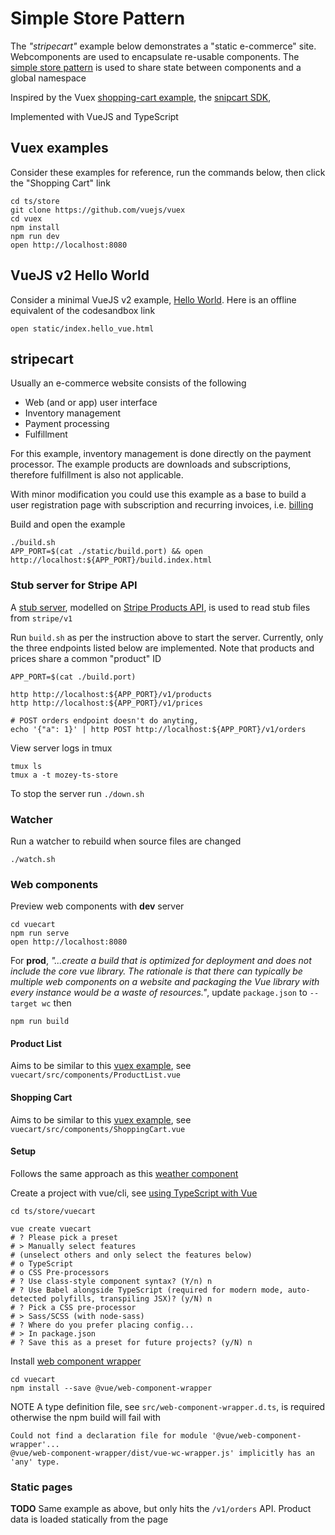 # Simple Store Pattern

The *"stripecart"* example below demonstrates a "static e-commerce" site.
Webcomponents are used to encapsulate re-usable components. 
The [simple store pattern](https://vuejs.org/v2/guide/state-management.html#Simple-State-Management-from-Scratch)
is used to share state between components and a global namespace

Inspired by the
Vuex [shopping-cart example](https://github.com/vuejs/vuex/tree/dev/examples/shopping-cart),
the [snipcart SDK](https://docs.snipcart.com/v3/sdk/basics),

Implemented with VueJS and TypeScript


## Vuex examples

Consider these examples for reference,
run the commands below, 
then click the "Shopping Cart" link

```
cd ts/store
git clone https://github.com/vuejs/vuex
cd vuex
npm install
npm run dev
open http://localhost:8080
```


## VueJS v2 Hello World

Consider a minimal VueJS v2 example, 
[Hello World](https://codesandbox.io/s/github/vuejs/vuejs.org/tree/master/src/v2/examples/vue-20-hello-world?file=/index.html).
Here is an offline equivalent of the codesandbox link
```
open static/index.hello_vue.html
```


## stripecart

Usually an e-commerce website consists of the following
- Web (and or app) user interface
- Inventory management
- Payment processing
- Fulfillment

For this example,
inventory management is done directly on the payment processor.
The example products are downloads and subscriptions,
therefore fulfillment is also not applicable.

With minor modification you could use this example as a base to build a 
user registration page with subscription and recurring invoices,
i.e. [billing](https://stripe.com/billing)

Build and open the example
```
./build.sh
APP_PORT=$(cat ./static/build.port) && open http://localhost:${APP_PORT}/build.index.html
```


### Stub server for Stripe API

A [stub server](https://martinfowler.com/articles/mocksArentStubs.html#TheDifferenceBetweenMocksAndStubs),
modelled on [Stripe Products API](https://stripe.com/docs/api/products),
is used to read stub files from `stripe/v1`

Run `build.sh` as per the instruction above to start the server.
Currently, only the three endpoints listed below are implemented.
Note that products and prices share a common "product" ID 

```
APP_PORT=$(cat ./build.port)

http http://localhost:${APP_PORT}/v1/products
http http://localhost:${APP_PORT}/v1/prices

# POST orders endpoint doesn't do anyting, 
echo '{"a": 1}' | http POST http://localhost:${APP_PORT}/v1/orders
```

View server logs in tmux

    tmux ls
    tmux a -t mozey-ts-store

To stop the server run `./down.sh`


### Watcher

Run a watcher to rebuild when source files are changed

    ./watch.sh


### Web components

Preview web components with **dev** server
```
cd vuecart
npm run serve
open http://localhost:8080
```

For **prod**,
*"...create a build that is optimized for deployment and does not include
the core vue library. The rationale is that there can typically be multiple
web components on a website and packaging the Vue library with every instance
would be a waste of resources."*, update `package.json` to `--target wc` then
```
npm run build
```

#### Product List

Aims to be similar to this 
[vuex example](https://github.com/vuejs/vuex/blob/dev/examples/shopping-cart/components/ProductList.vue),
see `vuecart/src/components/ProductList.vue`

#### Shopping Cart

Aims to be similar to this 
[vuex example](https://github.com/vuejs/vuex/blob/dev/examples/shopping-cart/components/ShoppingCart.vue),
see `vuecart/src/components/ShoppingCart.vue`

#### Setup

Follows the same approach as this 
[weather component](https://github.com/mozey/ts/tree/main/webcomponent/vuejs/weather) 

Create a project with vue/cli,
see [using TypeScript with Vue](https://archive.is/nwkWV)
```
cd ts/store/vuecart

vue create vuecart
# ? Please pick a preset
# > Manually select features
# (unselect others and only select the features below)
# o TypeScript 
# o CSS Pre-processors 
# ? Use class-style component syntax? (Y/n) n
# ? Use Babel alongside TypeScript (required for modern mode, auto-detected polyfills, transpiling JSX)? (y/N) n
# ? Pick a CSS pre-processor
# > Sass/SCSS (with node-sass)
# ? Where do you prefer placing config...
# > In package.json
# ? Save this as a preset for future projects? (y/N) n 
```

Install [web component wrapper](https://github.com/vuejs/vue-web-component-wrapper)
```
cd vuecart
npm install --save @vue/web-component-wrapper
```

NOTE A type definition file, see `src/web-component-wrapper.d.ts`, 
is required otherwise the npm build will fail with
```
Could not find a declaration file for module '@vue/web-component-wrapper'...
@vue/web-component-wrapper/dist/vue-wc-wrapper.js' implicitly has an 'any' type.
```


### Static pages

**TODO** Same example as above, but only hits the `/v1/orders` API.
Product data is loaded statically from the page



